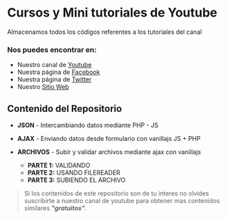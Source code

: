 # C u r s o s  y Mini tutoriales de  Y o u t u b e Almacenamos todos los códigos referentes a los tutoriales del canal### Nos puedes encontrar en:* Nuestro canal de [Youtube](https://www.youtube.com/channel/UCSn0oGsSPwCCYvgLQPzsLuA)* Nuestra página de  [Facebook](https://www.facebook.com/luispastendev/)* Nuestra página de [Twitter](https://twitter.com/luispastendev)* Nuestro [Sitio Web](http://www.luispastendev.com) 
## Contenido del Repositorio
* __JSON__ - Intercambiando datos mediante PHP - JS

* __AJAX__ - Enviando datos desde formulario con vanillajs JS + PHP

* __ARCHIVOS__ - Subir y validar archivos mediante ajax con vanillajs
  * __PARTE 1:__ VALIDANDO
  * __PARTE 2:__ USANDO FILEREADER
  * __PARTE 3:__ SUBIENDO EL ARCHIVO


> Si los contenidos de este repositorio son de tu interes no olvides suscribirte a nuestro canal de youtube para obtener mas contenidos similares *__"gratuitos"__*.
